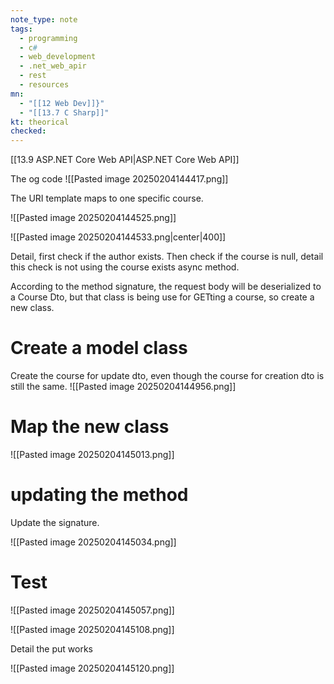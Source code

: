 ```yaml
---
note_type: note
tags:
  - programming
  - c#
  - web_development
  - .net_web_apir
  - rest
  - resources
mn:
  - "[[12 Web Dev]]}"
  - "[[13.7 C Sharp]]"
kt: theorical
checked:
---
```

[[13.9 ASP.NET Core Web API|ASP.NET Core Web API]]

The og code
![[Pasted image 20250204144417.png]]

The URI template maps to one specific course.

![[Pasted image 20250204144525.png]]

![[Pasted image 20250204144533.png|center|400]]

Detail, first check if the author exists. Then check if the course is null, detail this check is not using the course exists async method. 

According to the method signature, the request body will be deserialized to a Course Dto, but that class is being use for GETting a course, so create a new class.

# Create a model class
Create the course for update dto, even though the course for creation dto is still the same.
![[Pasted image 20250204144956.png]]

# Map the new class
![[Pasted image 20250204145013.png]]

# updating the method
Update the signature.

![[Pasted image 20250204145034.png]]

# Test
![[Pasted image 20250204145057.png]]

![[Pasted image 20250204145108.png]]

Detail the put works

![[Pasted image 20250204145120.png]]

